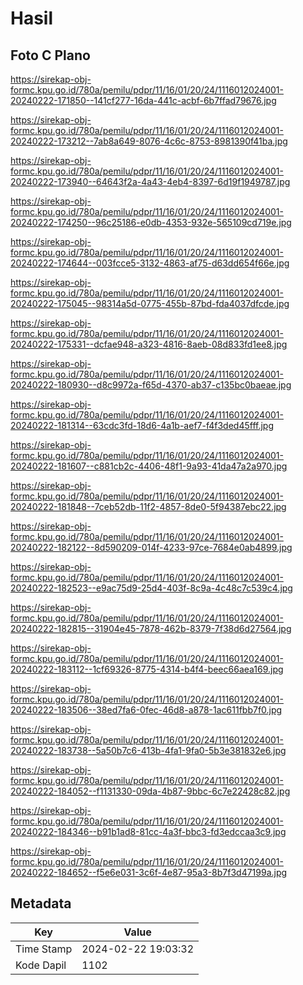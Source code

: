 # Hasil

## Foto C Plano

https://sirekap-obj-formc.kpu.go.id/780a/pemilu/pdpr/11/16/01/20/24/1116012024001-20240222-171850--141cf277-16da-441c-acbf-6b7ffad79676.jpg

https://sirekap-obj-formc.kpu.go.id/780a/pemilu/pdpr/11/16/01/20/24/1116012024001-20240222-173212--7ab8a649-8076-4c6c-8753-8981390f41ba.jpg

https://sirekap-obj-formc.kpu.go.id/780a/pemilu/pdpr/11/16/01/20/24/1116012024001-20240222-173940--64643f2a-4a43-4eb4-8397-6d19f1949787.jpg

https://sirekap-obj-formc.kpu.go.id/780a/pemilu/pdpr/11/16/01/20/24/1116012024001-20240222-174250--96c25186-e0db-4353-932e-565109cd719e.jpg

https://sirekap-obj-formc.kpu.go.id/780a/pemilu/pdpr/11/16/01/20/24/1116012024001-20240222-174644--003fcce5-3132-4863-af75-d63dd654f66e.jpg

https://sirekap-obj-formc.kpu.go.id/780a/pemilu/pdpr/11/16/01/20/24/1116012024001-20240222-175045--98314a5d-0775-455b-87bd-fda4037dfcde.jpg

https://sirekap-obj-formc.kpu.go.id/780a/pemilu/pdpr/11/16/01/20/24/1116012024001-20240222-175331--dcfae948-a323-4816-8aeb-08d833fd1ee8.jpg

https://sirekap-obj-formc.kpu.go.id/780a/pemilu/pdpr/11/16/01/20/24/1116012024001-20240222-180930--d8c9972a-f65d-4370-ab37-c135bc0baeae.jpg

https://sirekap-obj-formc.kpu.go.id/780a/pemilu/pdpr/11/16/01/20/24/1116012024001-20240222-181314--63cdc3fd-18d6-4a1b-aef7-f4f3ded45fff.jpg

https://sirekap-obj-formc.kpu.go.id/780a/pemilu/pdpr/11/16/01/20/24/1116012024001-20240222-181607--c881cb2c-4406-48f1-9a93-41da47a2a970.jpg

https://sirekap-obj-formc.kpu.go.id/780a/pemilu/pdpr/11/16/01/20/24/1116012024001-20240222-181848--7ceb52db-11f2-4857-8de0-5f94387ebc22.jpg

https://sirekap-obj-formc.kpu.go.id/780a/pemilu/pdpr/11/16/01/20/24/1116012024001-20240222-182122--8d590209-014f-4233-97ce-7684e0ab4899.jpg

https://sirekap-obj-formc.kpu.go.id/780a/pemilu/pdpr/11/16/01/20/24/1116012024001-20240222-182523--e9ac75d9-25d4-403f-8c9a-4c48c7c539c4.jpg

https://sirekap-obj-formc.kpu.go.id/780a/pemilu/pdpr/11/16/01/20/24/1116012024001-20240222-182815--31904e45-7878-462b-8379-7f38d6d27564.jpg

https://sirekap-obj-formc.kpu.go.id/780a/pemilu/pdpr/11/16/01/20/24/1116012024001-20240222-183112--1cf69326-8775-4314-b4f4-beec66aea169.jpg

https://sirekap-obj-formc.kpu.go.id/780a/pemilu/pdpr/11/16/01/20/24/1116012024001-20240222-183506--38ed7fa6-0fec-46d8-a878-1ac611fbb7f0.jpg

https://sirekap-obj-formc.kpu.go.id/780a/pemilu/pdpr/11/16/01/20/24/1116012024001-20240222-183738--5a50b7c6-413b-4fa1-9fa0-5b3e381832e6.jpg

https://sirekap-obj-formc.kpu.go.id/780a/pemilu/pdpr/11/16/01/20/24/1116012024001-20240222-184052--f1131330-09da-4b87-9bbc-6c7e22428c82.jpg

https://sirekap-obj-formc.kpu.go.id/780a/pemilu/pdpr/11/16/01/20/24/1116012024001-20240222-184346--b91b1ad8-81cc-4a3f-bbc3-fd3edccaa3c9.jpg

https://sirekap-obj-formc.kpu.go.id/780a/pemilu/pdpr/11/16/01/20/24/1116012024001-20240222-184652--f5e6e031-3c6f-4e87-95a3-8b7f3d47199a.jpg


## Metadata

| Key        | Value               |
| ---------- | ------------------- |
| Time Stamp | 2024-02-22 19:03:32 |
| Kode Dapil | 1102                |



